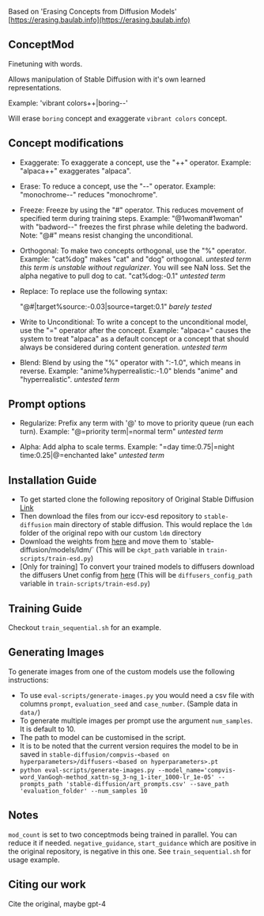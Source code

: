 Based on 'Erasing Concepts from Diffusion Models' [https://erasing.baulab.info](https://erasing.baulab.info)

## ConceptMod

Finetuning with words.

Allows manipulation of Stable Diffusion with it's own learned representations.

Example: 'vibrant colors++|boring--'

Will erase `boring` concept and exaggerate `vibrant colors` concept.

## Concept modifications

* Exaggerate: To exaggerate a concept, use the "++" operator.
  Example: "alpaca++" exaggerates "alpaca".

* Erase: To reduce a concept, use the "--" operator.
  Example: "monochrome--" reduces "monochrome".

* Freeze: Freeze by using the "#" operator. This reduces movement of specified term during training steps.
  Example: "@1woman#1woman" with "badword--" freezes the first phrase while deleting the badword.
  Note: "@#" means resist changing the unconditional.

* Orthogonal: To make two concepts orthogonal, use the "%" operator.
  Example: "cat%dog" makes "cat" and "dog" orthogonal. *untested term*
  *this term is unstable without regularizer*. You will see NaN loss.
  Set the alpha negative to pull dog to cat. "cat%dog:-0.1" *untested term*

* Replace: To replace use the following syntax:

  "@#|target%source:-0.03|source=target:0.1"
  *barely tested*

* Write to Unconditional: To write a concept to the unconditional model, use the "=" operator after the concept.
  Example: "alpaca=" causes the system to treat "alpaca" as a default concept or a concept that should always be considered during content generation.
  *untested term*

* Blend: Blend by using the "%" operator with ":-1.0", which means in reverse.
  Example: "anime%hyperrealistic:-1.0" blends "anime" and "hyperrealistic".
  *untested term*

## Prompt options

* Regularize: Prefix any term with '@' to move to priority queue (run each turn).
  Example: "@=priority term|=normal term"
  *untested term*

* Alpha: Add alpha to scale terms.
  Example: "=day time:0.75|=night time:0.25|@=enchanted lake"
  *untested term*

## Installation Guide

* To get started clone the following repository of Original Stable Diffusion [Link](https://github.com/CompVis/stable-diffusion)
* Then download the files from our iccv-esd repository to `stable-diffusion` main directory of stable diffusion. This would replace the `ldm` folder of the original repo with our custom `ldm` directory
* Download the weights from [here]([https://huggingface.co/CompVis/stable-diffusion-v-1-4-original](https://huggingface.co/CompVis/stable-diffusion-v-1-4-original/resolve/main/sd-v1-4-full-ema.ckpt)) and move them to `stable-diffusion/models/ldm/` (This will be `ckpt_path` variable in `train-scripts/train-esd.py`)
* [Only for training] To convert your trained models to diffusers download the diffusers Unet config from [here](https://huggingface.co/CompVis/stable-diffusion-v1-4/blob/main/unet/config.json)  (This will be `diffusers_config_path` variable in `train-scripts/train-esd.py`)

## Training Guide

Checkout `train_sequential.sh` for an example.

## Generating Images

To generate images from one of the custom models use the following instructions:

* To use `eval-scripts/generate-images.py` you would need a csv file with columns `prompt`, `evaluation_seed` and `case_number`. (Sample data in `data/`)
* To generate multiple images per prompt use the argument `num_samples`. It is default to 10.
* The path to model can be customised in the script.
* It is to be noted that the current version requires the model to be in saved in `stable-diffusion/compvis-<based on hyperparameters>/diffusers-<based on hyperparameters>.pt`
* `python eval-scripts/generate-images.py --model_name='compvis-word_VanGogh-method_xattn-sg_3-ng_1-iter_1000-lr_1e-05' --prompts_path 'stable-diffusion/art_prompts.csv' --save_path 'evaluation_folder' --num_samples 10` 

## Notes

`mod_count` is set to two conceptmods being trained in parallel. You can reduce it if needed.
`negative_guidance`, `start_guidance` which are positive in the original repository, is negative in this one. See `train_sequential.sh` for usage example.

## Citing our work

Cite the original, maybe gpt-4
